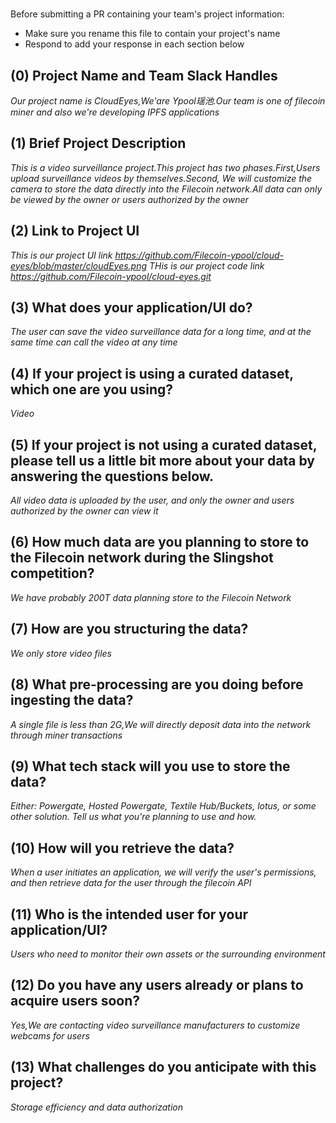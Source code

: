 # <CloudEyes>

Before submitting a PR containing your team's project information:
- Make sure you rename this file to contain your project's name
- Respond to add your response in each section below

## (0) Project Name and Team Slack Handles

*Our project name is CloudEyes,We'are Ypool瑶池.Our team is one of filecoin miner and also we're developing IPFS applications*

## (1) Brief Project Description

*This is a video surveillance project.This project has two phases.First,Users upload surveillance videos by themselves.Second, We will customize the camera to store the data directly into the Filecoin network.All data can only be viewed by the owner or users authorized by the owner*

## (2) Link to Project UI

*This is our project UI link https://github.com/Filecoin-ypool/cloud-eyes/blob/master/cloudEyes.png
THis is our project code link https://github.com/Filecoin-ypool/cloud-eyes.git*

## (3) What does your application/UI do?

*The user can save the video surveillance data for a long time, and at the same time can call the video at any time*

## (4) If your project is using a curated dataset, which one are you using?

*Video*

## (5) If your project is not using a curated dataset, please tell us a little bit more about your data by answering the questions below.

*All video data is uploaded by the user, and only the owner and users authorized by the owner can view it*

## (6) How much data are you planning to store to the Filecoin network during the Slingshot competition?

*We have probably 200T data planning  store to the Filecoin Network*

## (7) How are you structuring the data?

*We only store video files*

## (8) What pre-processing are you doing before ingesting the data?

*A single file is less than 2G,We will directly deposit data into the network through miner transactions*

## (9)  What tech stack will you use to store the data?

*Either: Powergate, Hosted Powergate, Textile Hub/Buckets, lotus, or some other solution. Tell us what you're planning to use and how.*

## (10) How will you retrieve the data?

*When a user initiates an application, we will verify the user's permissions, and then retrieve data for the user through the filecoin API*

## (11) Who is the intended user for your application/UI?

*Users who need to monitor their own assets or the surrounding environment*

## (12) Do you have any users already or plans to acquire users soon?

*Yes,We are contacting video surveillance manufacturers to customize webcams for users*

## (13) What challenges do you anticipate with this project?

*Storage efficiency and data authorization*
